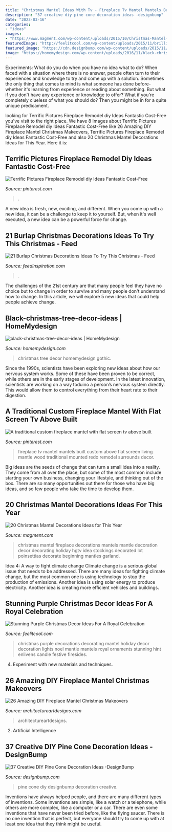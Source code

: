 ```yaml
---
title: "Christmas Mantel Ideas With Tv - Fireplace Tv Mantel Mantels Built Custom Above Flat Screen Living Mantle Wood Traditional Mounted Redo Remodel Surrounds Decor"
description: "37 creative diy pine cone decoration ideas -designbump"
date: "2023-03-16"
categories:
- "ideas"
images:
- "https://www.magment.com/wp-content/uploads/2015/10/Christmas-Mantel-Decoration-17.jpeg"
featuredImage: "http://feelitcool.com/wp-content/uploads/2015/11/brilliant-purple-decoration.jpg"
featured_image: "https://cdn.designbump.com/wp-content/uploads/2015/11/pine-crafts-fall-decor01.jpg"
image: "https://homemydesign.com/wp-content/uploads/2016/11/black-christmas-tree-decor-ideas.jpg"
---
```



Experiments: What do you do when you have no idea what to do?
When faced with a situation where there is no answer, people often turn to their experiences and knowledge to try and come up with a solution. Sometimes the only thing that comes to mind is what someone has done before- whether it's learning from experience or reading about something. But what if you don't have any experience or knowledge to offer? What if you're completely clueless of what you should do? Then you might be in for a quite unique predicament.

	

		
looking for Terrific Pictures Fireplace Remodel diy Ideas Fantastic Cost-Free you've visit to the right place. We have 8 Images about Terrific Pictures Fireplace Remodel diy Ideas Fantastic Cost-Free like 26 Amazing DIY Fireplace Mantel Christmas Makeovers, Terrific Pictures Fireplace Remodel diy Ideas Fantastic Cost-Free and also 20 Christmas Mantel Decorations Ideas for This Year. Here it is:
		
    
## Terrific Pictures Fireplace Remodel Diy Ideas Fantastic Cost-Free

<img loading=lazy src="https://i.pinimg.com/736x/0b/95/87/0b958727845fa704f03b0004d154be76.jpg" onerror="this.onerror=null;this.src='https://tse4.mm.bing.net/th?id=OIP.sGd0zZ2Y1SjrEn4Ecu4VVwHaNK&amp;pid=15.1';" alt="Terrific Pictures Fireplace Remodel diy Ideas Fantastic Cost-Free">

_Source: pinterest.com_

>. 

	

A new idea is fresh, new, exciting, and different. When you come up with a new idea, it can be a challenge to keep it to yourself. But, when it's well executed, a new idea can be a powerful force for change.

    
## 21 Burlap Christmas Decorations Ideas To Try This Christmas - Feed

<img loading=lazy src="https://www.feedinspiration.com/wp-content/uploads/2016/09/Burlap-christmas-decorations.jpg" onerror="this.onerror=null;this.src='https://tse4.mm.bing.net/th?id=OIP.NkA6UCL6YEa1qs2nq1xBnQHaLG&amp;pid=15.1';" alt="21 Burlap Christmas Decorations Ideas To Try This Christmas - Feed">

_Source: feedinspiration.com_

>. 

	

The challenges of the 21st century are that many people feel they have no choice but to change in order to survive and many people don't understand how to change. In this article, we will explore 5 new ideas that could help people achieve change.

    
## Black-christmas-tree-decor-ideas | HomeMydesign

<img loading=lazy src="https://homemydesign.com/wp-content/uploads/2016/11/black-christmas-tree-decor-ideas.jpg" onerror="this.onerror=null;this.src='https://tse1.mm.bing.net/th?id=OIP.PV4TFXug1fL0w3KHKeKXHAHaPP&amp;pid=15.1';" alt="black-christmas-tree-decor-ideas | HomeMydesign">

_Source: homemydesign.com_

>christmas tree decor homemydesign gothic. 

	

Since the 1990s, scientists have been exploring new ideas about how our nervous system works. Some of these have been proven to be correct, while others are in the early stages of development. In the latest innovation, scientists are working on a way toduino a person’s nervous system directly. This would allow them to control everything from their heart rate to their digestion.

    
## A Traditional Custom Fireplace Mantel With Flat Screen Tv Above Built

<img loading=lazy src="https://i.pinimg.com/736x/36/9d/80/369d80f3184aebab26067b8c0a55b829--fireplace-redo-fireplace-mantels.jpg" onerror="this.onerror=null;this.src='https://tse1.mm.bing.net/th?id=OIP.kJp_scV1danCG9jtrOR-8AHaKp&amp;pid=15.1';" alt="A traditional custom fireplace mantel with flat screen tv above built">

_Source: pinterest.com_

>fireplace tv mantel mantels built custom above flat screen living mantle wood traditional mounted redo remodel surrounds decor. 

	

Big ideas are the seeds of change that can turn a small idea into a reality. They come from all over the place, but some of the most common include starting your own business, changing your lifestyle, and thinking out of the box. There are so many opportunities out there for those who have big ideas, and so few people who take the time to develop them.

    
## 20 Christmas Mantel Decorations Ideas For This Year

<img loading=lazy src="https://www.magment.com/wp-content/uploads/2015/10/Christmas-Mantel-Decoration-17.jpeg" onerror="this.onerror=null;this.src='https://tse4.mm.bing.net/th?id=OIP.1XmWKvv_0kBI9hWj2YqDJAHaJ4&amp;pid=15.1';" alt="20 Christmas Mantel Decorations Ideas for This Year">

_Source: magment.com_

>christmas mantel fireplace decorations mantels mantle decoration decor decorating holiday hgtv idea stockings decorated lot poinsettias decorate beginning mantles garland. 

	

Idea 4: A way to fight climate change
Climate change is a serious global issue that needs to be addressed. There are many ideas for fighting climate change, but the most common one is using technology to stop the production of emissions. Another idea is using solar energy to produce electricity. Another idea is creating more efficient vehicles and buildings.

    
## Stunning Purple Christmas Decor Ideas For A Royal Celebration

<img loading=lazy src="http://feelitcool.com/wp-content/uploads/2015/11/brilliant-purple-decoration.jpg" onerror="this.onerror=null;this.src='https://tse1.mm.bing.net/th?id=OIP.sL1egXR3BYJ3AtgQPA2xDQHaKQ&amp;pid=15.1';" alt="Stunning Purple Christmas Decor Ideas For A Royal Celebration">

_Source: feelitcool.com_

>christmas purple decorations decorating mantel holiday decor decoration lights noel mantle mantels royal ornaments stunning hint enlivens candle festive firesides. 

	

4. Experiment with new materials and techniques.

    
## 26 Amazing DIY Fireplace Mantel Christmas Makeovers

<img loading=lazy src="https://www.architectureartdesigns.com/wp-content/uploads/2013/11/1244.jpg" onerror="this.onerror=null;this.src='https://tse3.mm.bing.net/th?id=OIP.zr3yjPMuLYNt60vb33HkgQHaLH&amp;pid=15.1';" alt="26 Amazing DIY Fireplace Mantel Christmas Makeovers">

_Source: architectureartdesigns.com_

>architectureartdesigns. 

	

2. Artificial Intelligence 

    
## 37 Creative DIY Pine Cone Decoration Ideas -DesignBump

<img loading=lazy src="https://cdn.designbump.com/wp-content/uploads/2015/11/pine-crafts-fall-decor01.jpg" onerror="this.onerror=null;this.src='https://tse1.mm.bing.net/th?id=OIP.V6x8HZfo1F7jgcqIZYJstQHaJ3&amp;pid=15.1';" alt="37 Creative DIY Pine Cone Decoration Ideas -DesignBump">

_Source: designbump.com_

>pine cone diy designbump decoration creative. 

	

Inventions have always helped people, and there are many different types of inventions. Some inventions are simple, like a watch or a telephone, while others are more complex, like a computer or a car. There are even some inventions that have never been tried before, like the flying saucer. There is no one invention that is perfect, but everyone should try to come up with at least one idea that they think might be useful.

